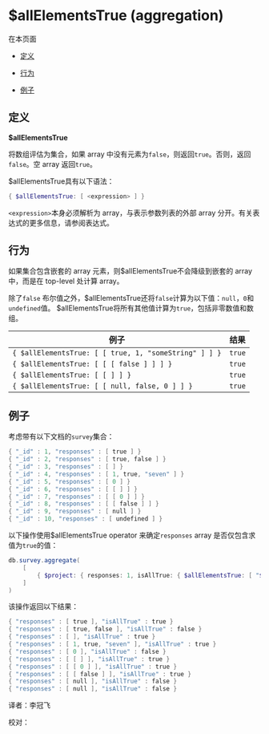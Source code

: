 # [ ](#)$allElementsTrue (aggregation)

[]()

在本页面

*   [定义](#definition)

*   [行为](#behavior)

*   [例子](#examples)

## <span id="definition">定义</span>

**$allElementsTrue**

将数组评估为集合，如果 array 中没有元素为`false`，则返回`true`。否则，返回`false`。空 array 返回`true`。

$allElementsTrue具有以下语法：

```powershell
{ $allElementsTrue: [ <expression> ] }
```

`<expression>`本身必须解析为 array，与表示参数列表的外部 array 分开。有关表达式的更多信息，请参阅表达式。

## <span id="behavior">行为</span>

如果集合包含嵌套的 array 元素，则$allElementsTrue不会降级到嵌套的 array 中，而是在 top-level 处计算 array。

除了`false` 布尔值之外，$allElementsTrue还将`false`计算为以下值：`null`，`0`和`undefined`值。 $allElementsTrue将所有其他值计算为`true`，包括非零数值和数组。

| 例子                                                  | 结果   |
| ----------------------------------------------------- | ------ |
| `{ $allElementsTrue: [ [ true, 1, "someString" ] ] }` | `true` |
| `{ $allElementsTrue: [ [ [ false ] ] ] }`             | `true` |
| `{ $allElementsTrue: [ [ ] ] }`                       | `true` |
| `{ $allElementsTrue: [ [ null, false, 0 ] ] }`        | `true` |


## <span id="examples">例子</span>

考虑带有以下文档的`survey`集合：

```powershell
{ "_id" : 1, "responses" : [ true ] }
{ "_id" : 2, "responses" : [ true, false ] }
{ "_id" : 3, "responses" : [ ] }
{ "_id" : 4, "responses" : [ 1, true, "seven" ] }
{ "_id" : 5, "responses" : [ 0 ] }
{ "_id" : 6, "responses" : [ [ ] ] }
{ "_id" : 7, "responses" : [ [ 0 ] ] }
{ "_id" : 8, "responses" : [ [ false ] ] }
{ "_id" : 9, "responses" : [ null ] }
{ "_id" : 10, "responses" : [ undefined ] }
```

以下操作使用$allElementsTrue operator 来确定`responses` array 是否仅包含求值为`true`的值：

```powershell
db.survey.aggregate(
    [
        { $project: { responses: 1, isAllTrue: { $allElementsTrue: [ "$responses" ] }, _id: 0 } }
    ]
)
```

该操作返回以下结果：

```powershell
{ "responses" : [ true ], "isAllTrue" : true }
{ "responses" : [ true, false ], "isAllTrue" : false }
{ "responses" : [ ], "isAllTrue" : true }
{ "responses" : [ 1, true, "seven" ], "isAllTrue" : true }
{ "responses" : [ 0 ], "isAllTrue" : false }
{ "responses" : [ [ ] ], "isAllTrue" : true }
{ "responses" : [ [ 0 ] ], "isAllTrue" : true }
{ "responses" : [ [ false ] ], "isAllTrue" : true }
{ "responses" : [ null ], "isAllTrue" : false }
{ "responses" : [ null ], "isAllTrue" : false }
```



译者：李冠飞

校对：